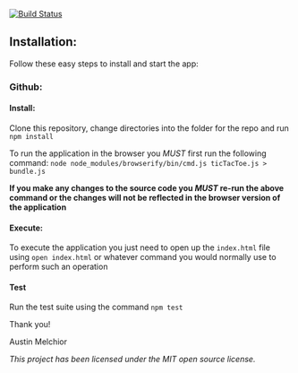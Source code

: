 [![Build Status](https://travis-ci.org/Sillhouette/daves_legacy_ttt.svg?branch=master)](https://travis-ci.org/Sillhouette/daves_legacy_ttt)

## Installation:

Follow these easy steps to install and start the app:

### Github:

#### Install:

Clone this repository, change directories into the folder for the repo and run `npm install`

To run the application in the browser you *MUST* first run the following command: `node node_modules/browserify/bin/cmd.js ticTacToe.js > bundle.js`

**If you make any changes to the source code you *MUST* re-run the above command or the changes will not be reflected in the browser version of the application**

#### Execute:

To execute the application you just need to open up the `index.html` file using `open index.html` or whatever command you would normally use to perform such an operation

#### Test

Run the test suite using the command `npm test`

Thank you!

Austin Melchior

_This project has been licensed under the MIT open source license._
